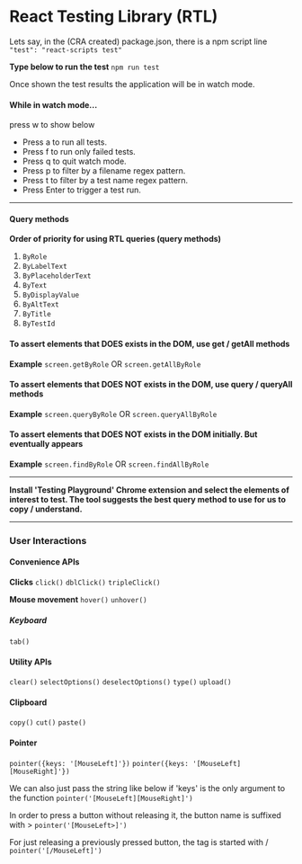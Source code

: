 # React Testing Library (RTL)

Lets say, in the (CRA created) package.json, there is a npm script line
`"test": "react-scripts test"`

**Type below to run the test**
`npm run test`

Once shown the test results the application will be in watch mode.

#### While in watch mode...

press w to show below

- Press a to run all tests.
- Press f to run only failed tests.
- Press q to quit watch mode.
- Press p to filter by a filename regex pattern.
- Press t to filter by a test name regex pattern.
- Press Enter to trigger a test run.

---

#### Query methods

**Order of priority for using RTL queries (query methods)**

1. `ByRole`
2. `ByLabelText`
3. `ByPlaceholderText`
4. `ByText`
5. `ByDisplayValue`
6. `ByAltText`
7. `ByTitle`
8. `ByTestId`

#### To assert elements that DOES exists in the DOM, use get / getAll methods

**Example**
`screen.getByRole` OR `screen.getAllByRole`

#### To assert elements that DOES NOT exists in the DOM, use query / queryAll methods

**Example**
`screen.queryByRole` OR `screen.queryAllByRole`

#### To assert elements that DOES NOT exists in the DOM initially. But eventually appears

**Example**
`screen.findByRole` OR `screen.findAllByRole`

---

**Install 'Testing Playground' Chrome extension and select the elements of interest to test. The tool suggests the best query method to use for us to copy / understand.**

---

### User Interactions

#### Convenience APIs

**Clicks**
`click()`
`dblClick()`
`tripleClick()`

**Mouse movement**
`hover()`
`unhover()`

##### Keyboard

`tab()`

#### Utility APIs

`clear()`
`selectOptions()`
`deselectOptions()`
`type()`
`upload()`

#### Clipboard

`copy()`
`cut()`
`paste()`

#### Pointer

`pointer({keys: '[MouseLeft]'})`
`pointer({keys: '[MouseLeft][MouseRight]'})`

We can also just pass the string like below if 'keys' is the only argument to the function
`pointer('[MouseLeft][MouseRight]')`

In order to press a button without releasing it, the button name is suffixed with >
`pointer('[MouseLeft>]')`

For just releasing a previously pressed button, the tag is started with /
`pointer('[/MouseLeft]')`
